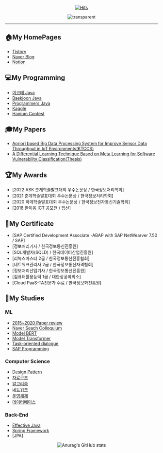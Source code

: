 <div align=center>
  
  



  
  [![Hits](https://hits.seeyoufarm.com/api/count/incr/badge.svg?url=https%3A%2F%2Fgithub.com%2Fjinsusong%2Fhit-counter&count_bg=%2379C83D&title_bg=%23555555&icon=&icon_color=%23E7E7E7&title=hits&edge_flat=false)](https://hits.seeyoufarm.com)
  
  ![transparent](https://capsule-render.vercel.app/api?type=transparent&fontColor=3290c7&text=jinsu%20Song&height=150&fontSize=60&desc=GitHub&descAlignY=75&descAlign=60)

<!-- # Jinsu's GitHub:relaxed: -->
</div>   

---
## 🏠My HomePages
* [Tistory](https://songjinsu.tistory.com/)
* [Naver Blog](https://blog.naver.com/iko153)
* [Notion](https://www.notion.so/f4509ce62044425ab49df83a5389384e)   

<!-- ## 💻My Projects    -->
## 💻My Programming
* [이코테 Java](https://github.com/jinsusong/codingTest)
* [Baekjoon Java](https://github.com/jinsusong/study-Baekjoon)
* [Programmers Java](https://www.notion.so/Programmers-Java-dccbe8875f5e41c18e834d76dd353c54)
* [Kaggle](https://github.com/jinsusong/study-Kaggle)
* [Hanium Contest](https://github.com/jinsusong/18-contestPrj-spring-truck)

## 🎓My Papers
* [Apriori based Big Data Processing System for Improve Sensor Data Throughput in IoT Environments(KTCCS)](https://www.koreascience.or.kr/article/JAKO202130865154553.page?&lang=en)
* [A Differential Learning Technique Based on Meta Learning for Software Vulnerability Classification(Thesis)]()

## 🏆My Awards
* [2022 ASK 춘계학술발표대회 우수논문상 / 한국정보처리학회]
* [2021 춘계학술발표대회 우수논문상 / 한국정보처리학회]
* [2020 하계학술발표대회 우수논문상 / 한국정보전자통신기술학회]
* [2018 한이음 ICT 공모전          / 입선]

## 🌱My Certificate
* [SAP Certified Development Associate -ABAP with SAP NetWearver 7.50 / SAP]
* [정보처리기사       / 한국정보통신진흥원]
* [SQL개발자(SQLD)   / 한국데이터산업진흥원]
* [리눅스마스터 2급   / 한국정보통신진흥협회]
* [네트워크관리사 2급 / 한국정보통신자격협회]
* [정보처리산업기사   / 한국정보통신진흥원]
* [컴퓨터활용능력 1급 / 대한상공회의소]
* [Cloud PaaS-TA전문가 수료 / 한국정보화진흥원]

## 📖My Studies   
<!--
* [Machine Learning](https://github.com/jinsusong/ML_DL)
* [Deep Learning-PyTorch](https://github.com/jinsusong/study-pytorch-DL)
* [NLP-Basic](https://github.com/jinsusong/study-nlp-basic) 
* [NLP CS224N-lecture-Review](https://github.com/jinsusong/study-CS224N-lecture-Review) 
* [NLP Extream Multi Label Classification](https://github.com/jinsusong/Classification)
-->

### ML
* [2015~2020 Paper review](https://github.com/jinsusong/study-NLP-paper-review-2015-2020)
* [Naver Seach Colloquium](https://github.com/jinsusong/study-naver-search)
* [Model BERT](https://github.com/jinsusong/study-NLP-BERT)
* [Model Transformer](https://github.com/jinsusong/study-NLP-Transformer)
* [Task-oriented dialogue](https://github.com/jinsusong/TOD)
* [SAP Programming](https://github.com/jinsusong/study-SAP)

### Computer Science 
* [Design Pattern](https://github.com/jinsusong/CS-Study)
* [자료구조](https://github.com/jinsusong/CS-Study)
* [알고리즘](https://github.com/jinsusong/CS-Study)
* [네트워크](https://github.com/jinsusong/CS-Study)
* [운영체제](https://github.com/jinsusong/CS-Study)
* [데이터베이스](https://github.com/jinsusong/CS-Study)

### Back-End 
* [Effective Java](https://github.com/jinsusong/Effective-Java) 
* [Spring Framework](https://github.com/jinsusong/Backend-Spring)
* [JPA]





 
 
 <div align=center>
 
  ![Anurag's GitHub stats](https://github-readme-stats.vercel.app/api?username=jinsusong&show_icons=true)
 
 </div>
 
 
<!--
**jinsusong/jinsusong** is a ✨ _special_ ✨ repository because its `README.md` (this file) appears on your GitHub profile.

Here are some ideas to get you started:

- 🔭 I’m currently working on ...
- 🌱 I’m currently learning ...
- 👯 I’m looking to collaborate on ...
- 🤔 I’m looking for help with ...
- 💬 Ask me about ...
- 📫 How to reach me: ...
- 😄 Pronouns: ...
- ⚡ Fun fact: ...
-->


